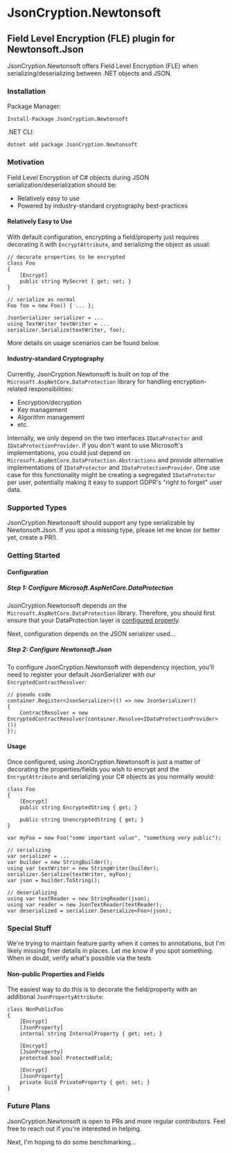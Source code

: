 # JsonCryption.Newtonsoft
## Field Level Encryption (FLE) plugin for Newtonsoft.Json
JsonCryption.Newtonsoft offers Field Level Encryption (FLE) when serializing/deserializing between .NET objects and JSON.

### Installation
Package Manager:
```
Install-Package JsonCryption.Newtonsoft
```

.NET CLI:
```
dotnet add package JsonCryption.Newtonsoft
```

### Motivation
Field Level Encryption of C# objects during JSON serialization/deserialization should be:
- Relatively easy to use
- Powered by industry-standard cryptography best-practices

#### Relatively Easy to Use
With default configuration, encrypting a field/property just requires decorating it with `EncryptAttribute`, and serializing the object as usual:
```
// decorate properties to be encrypted
class Foo
{
    [Encrypt]
    public string MySecret { get; set; }
}

// serialize as normal
Foo foo = new Foo() { ... };

JsonSerializer serializer = ...
using TextWriter textWriter = ...
serializer.Serialize(textWriter, foo);
```

More details on usage scenarios can be found below.

#### Industry-standard Cryptography
Currently, JsonCryption.Newtonsoft is built on top of the `Microsoft.AspNetCore.DataProtection` library for handling encryption-related responsibilities:
- Encryption/decryption
- Key management
- Algorithm management
- etc.

Internally, we only depend on the two interfaces `IDataProtector` and `IDataProtectionProvider`. If you don't want to use Microsoft's implementations, you could just depend on `Microsoft.AspNetCore.DataProtection.Abstractions` and provide alternative implementations of `IDataProtector` and `IDataProtectionProvider`. One use case for this functionality might be creating a segregated `IDataProtector` per user, potentially making it easy to support GDPR's "right to forget" user data.

### Supported Types
JsonCryption.Newtonsoft should support any type serializable by Newtonsoft.Json. If you spot a missing type, please let me know (or better yet, create a PR!).

### Getting Started
#### Configuration
##### Step 1: Configure Microsoft.AspNetCore.DataProtection
JsonCryption.Newtonsoft depends on the `Microsoft.AspNetCore.DataProtection` library. Therefore, you should first ensure that your DataProtection layer is [configured properly](https://docs.microsoft.com/en-us/aspnet/core/security/data-protection/configuration/).

Next, configuration depends on the JSON serializer used...

##### Step 2: Configure Newtonsoft.Json
To configure JsonCryption.Newtonsoft with dependency injection, you'll need to register your default JsonSerializer with our `EncryptedContractResolver`:
```
// pseudo code
container.Register<JsonSerializer>(() => new JsonSerializer()
{
    ContractResolver = new EncryptedContractResolver(container.Resolve<IDataProtectionProvider>())
});
```

#### Usage
Once configured, using JsonCryption.Newtonsoft is just a matter of decorating the properties/fields you wish to encrypt and the `EncryptAttribute` and serializing your C# objects as you normally would:
```
class Foo
{
    [Encrypt]
    public string EncryptedString { get; }
  
    public string UnencryptedString { get; }
}

var myFoo = new Foo("some important value", "something very public");

// serializing
var serializer = ...
var builder = new StringBuilder();
using var textWriter = new StringWriter(builder);
serializer.Serialize(textWriter, myFoo);
var json = builder.ToString();

// deserializing
using var textReader = new StringReader(json);
using var reader = new JsonTextReader(textReader);
var deserialized = serializer.Deserialize<Foo>(json);
```

### Special Stuff
We're trying to maintain feature parity when it comes to annotations, but I'm likely missing finer details in places. Let me know if you spot something. When in doubt, verify what's possible via the tests

#### Non-public Properties and Fields
The easiest way to do this is to decorate the field/property with an additional `JsonPropertyAttribute`:
```
class NonPublicFoo
{
    [Encrypt]
    [JsonProperty]
    internal string InternalProperty { get; set; }
  
    [Encrypt]
    [JsonProperty]
    protected bool ProtectedField;
  
    [Encrypt]
    [JsonProperty]
    private Guid PrivateProperty { get; set; }
}
```

### Future Plans
JsonCryption.Newtonsoft is open to PRs and more regular contributors. Feel free to reach out if you're interested in helping.

Next, I'm hoping to do some benchmarking...

